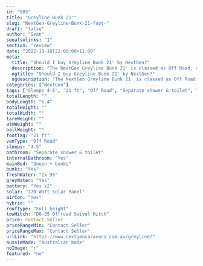 ```yaml
---
id: "805"
title: "Greyline Bunk 21'"
slug: "NextGen-Greyline-Bunk-21-foot-"
draft: "false"
author: "Sean"
seealsolinks: "1"
section: "review"
date: "2022-10-10T22:00:09+11:00"
meta:
  title: "Should I buy Greyline Bunk 21' by NextGen?"
  description: "The NextGen Greyline Bunk 21' is classed as Off Road, and sleeps 4-5 people. It is Australian made and comes in at 21 ft. It generally has Separate shower & toilet."
  ogtitle: "Should I buy Greyline Bunk 21' by NextGen?"
  ogdescription: "The NextGen Greyline Bunk 21' is classed as Off Road, and sleeps 4-5 people. It is Australian made and comes in at 21 ft. It generally has Separate shower & toilet."
categories: ["NextGen"]
tags: ["Sleeps 4-5", "21 ft", "Off Road", "Separate shower & toilet", "Full height", "Price Unknown", "Australian made"]
totalLength: ""
bodyLength: "6.4"
totalHeight: ""
totalWidth: ""
tareWeight: ""
atmWeight: ""
ballWeight: ""
footTag: "21 ft"
vanType: "Off Road"
sleeps: "4-5"
bathroom: "Separate shower & toilet"
internalBathroom: "Yes"
mainBed: "Queen + bunks"
bunks: "Yes"
freshWater: "2x 95"
greyWater: "Yes"
battery: "Yes x2"
solar: "170 Watt Solar Panel"
airCon: "Yes"
hybrid: ""
roofType: "Full height"
towHitch: "D0-35 Offroad Swivel Hitch"
price: Contact Seller
priceRangeMin: "Contact Seller"
priceRangeMax: "Contact Seller"
urlLink: "https://www.nextgencaravans.com.au/greyline/"
aussieMade: "Australian made"
noImage: "r"
featured: "no"
---
```

